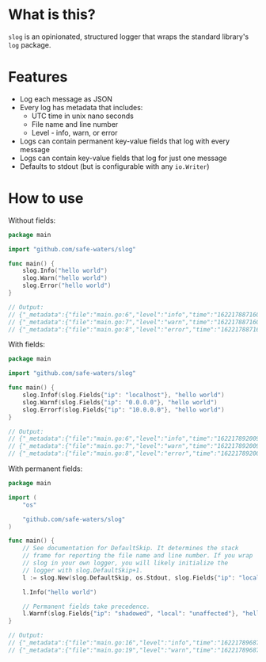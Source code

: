 # What is this?
`slog` is an opinionated, structured logger that wraps the standard library's
`log` package.

# Features
* Log each message as JSON
* Every log has metadata that includes:
    * UTC time in unix nano seconds
    * File name and line number
    * Level - info, warn, or error
* Logs can contain permanent key-value fields that log with every message
* Logs can contain key-value fields that log for just one message
* Defaults to stdout (but is configurable with any `io.Writer`)

# How to use
Without fields:
```go
package main

import "github.com/safe-waters/slog"

func main() {
	slog.Info("hello world")
	slog.Warn("hello world")
	slog.Error("hello world")
}

// Output:
// {"_metadata":{"file":"main.go:6","level":"info","time":"1622178871606977200"},"message":"hello world"}
// {"_metadata":{"file":"main.go:7","level":"warn","time":"1622178871607224000"},"message":"hello world"}
// {"_metadata":{"file":"main.go:8","level":"error","time":"1622178871607270900"},"message":"hello world"}
```

With fields:
```go
package main

import "github.com/safe-waters/slog"

func main() {
	slog.Infof(slog.Fields{"ip": "localhost"}, "hello world")
	slog.Warnf(slog.Fields{"ip": "0.0.0.0"}, "hello world")
	slog.Errorf(slog.Fields{"ip": "10.0.0.0"}, "hello world")
}

// Output:
// {"_metadata":{"file":"main.go:6","level":"info","time":"1622178920099374600"},"fields":{"ip":"localhost"},"message":"hello world"}
// {"_metadata":{"file":"main.go:7","level":"warn","time":"1622178920099502700"},"fields":{"ip":"0.0.0.0"},"message":"hello world"}
// {"_metadata":{"file":"main.go:8","level":"error","time":"1622178920099581500"},"fields":{"ip":"10.0.0.0"},"message":"hello world"}
```

With permanent fields:
```go
package main

import (
	"os"

	"github.com/safe-waters/slog"
)

func main() {
	// See documentation for DefaultSkip. It determines the stack
	// frame for reporting the file name and line number. If you wrap
	// slog in your own logger, you will likely initialize the
	// logger with slog.DefaultSkip+1.
	l := slog.New(slog.DefaultSkip, os.Stdout, slog.Fields{"ip": "localhost"})

	l.Info("hello world")

	// Permanent fields take precedence.
	l.Warnf(slog.Fields{"ip": "shadowed", "local": "unaffected"}, "hello world")
}

// Output:
// {"_metadata":{"file":"main.go:16","level":"info","time":"1622178968714522200"},"fields":{"ip":"localhost"},"message":"hello world"}
// {"_metadata":{"file":"main.go:19","level":"warn","time":"1622178968714619900"},"fields":{"ip":"localhost","local":"unaffected"},"message":"hello world"}
```
